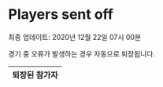 # Players sent off
최종 업데이트: 2020년 12월 22일 07시 00분


경기 중 오류가 발생하는 경우 자동으로 퇴장됩니다.


| 퇴장된 참가자 |
|:---:|